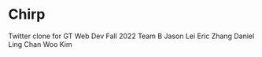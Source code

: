 # Chirp
Twitter clone for GT Web Dev Fall 2022 Team B
Jason Lei
Eric Zhang
Daniel Ling
Chan Woo Kim
